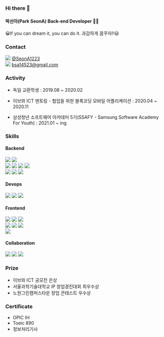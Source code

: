 ### Hi there 👋

#### 박선아(Park SeonA) Back-end Developer 👩‍💻

😀If you can dream it,  you can do it. 과감하게 꿈꾸자!!😃

### Contact

<img src="https://img.shields.io/badge/GitHub-181717?style=flat&logo=GitHub&logoColor=white"> [@SeonA1223](https://github.com/SeonA1223)
<br/>
<img src="https://img.shields.io/badge/Gmail-EA4335?style=flat&logo=Gmail&logoColor=white"> bsa14523@gmail.com

### Activity

- 독일 교환학생 : 2019.08 ~ 2020.02

- 이브와 ICT 멘토링 - 협업을 위한 블록코딩 모바일 어플리케이션 :  2020.04 ~ 2020.11

- 삼성청년 소프트웨어 아카데미 5기(SSAFY - Samsung Software Academy For Youth) : 2021.01 ~ ing



### Skills

#### Backend
<div>
<img src="https://img.shields.io/badge/java-%23ED8B00.svg?style=flat&logo=java&logoColor=white">
<img src="https://img.shields.io/badge/node.js-6DA55F?style=flat&logo=node.js&logoColor=white">
</div>
<div>
<img src="https://img.shields.io/badge/SpringBoot-6DB33F?style=flat&logo=springboot&logoColor=white">
<img src="https://img.shields.io/badge/Apache%20Maven-C71A36?style=flat&logo=Apache%20Maven&logoColor=white">
<img src="https://img.shields.io/badge/Gradle-02303A.svg?style=flat&logo=Gradle&logoColor=white">
<img src="https://img.shields.io/badge/IntelliJIDEA-000000.svg?style=flat&logo=intellij-idea&logoColor=white">
</div>
<div>
<img src="https://img.shields.io/badge/-MySQL-4479A1?style=flat&logo=mysql&logoColor=ffffff">
<img src="https://img.shields.io/badge/redis-%23DD0031.svg?style=flat&logo=redis&logoColor=white">
<img src="https://img.shields.io/badge/firebase-%23039BE5.svg?style=flat&logo=firebase">
</div>

#### Devops

<div>
<img src="https://img.shields.io/badge/AWS-232F3E?style=flat&logo=AmazonAWS&logoColor=white">
<img src="https://img.shields.io/badge/Docker-2496ED?style=flat&logo=Docker&logoColor=white">
<img src="https://img.shields.io/badge/NGINX-009639?style=flat&logo=NGINX&logoColor=white">
</div>

#### Frontend
<div>
<img src = "https://img.shields.io/badge/-HTML5-E34F26?style=flat&logo=html5&logoColor=white"> 
<img src = "https://img.shields.io/badge/-CSS3-1572B6?style=flat&logo=css3&logoColor=white">
<img src="https://img.shields.io/badge/-JavaScript-eed718?style=flat&logo=javascript&logoColor=ffffff">
</div>
<div>
<img src="https://img.shields.io/badge/-React-000000?style=flat&logo=react&logoColor=00c8ff">
<img src="http://img.shields.io/badge/-VS%20Code-007ACC?style=flat&logo=visual%20studio%20code&logoColor=white">
<img src="http://img.shields.io/badge/-Bootstrap-7952B3?style=flat&logo=Bootstrap&logoColor=white">
</div>
<img src="https://img.shields.io/badge/Android%20Studio-3DDC84.svg?style=flat&logo=android-studio&logoColor=white">

#### Collaboration
<div>
<img src="http://img.shields.io/badge/-GitLab-FCA121?style=flat&logo=git&logoColor=FFFFFF">
<img src="https://img.shields.io/badge/Jira-0052CC?style=flat&logo=Jira&logoColor=white">
<img src="https://img.shields.io/badge/Notion-000000?style=flat&logo=Notion&logoColor=white">
</div>

### Prize

- 이브와 ICT 공모전 은상
- 서울과학기술대학교 IP 창업경진대회 최우수상
- 노원그린캠퍼스타운 창업 콘테스트 우수상

### Certificate

- OPIC IH
- Toeic 890
- 정보처리기사


